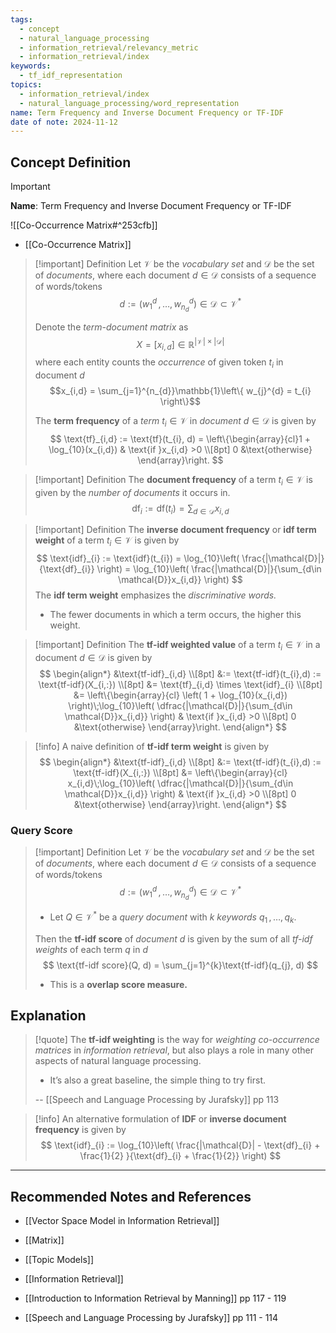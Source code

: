 ```yaml
---
tags:
  - concept
  - natural_language_processing
  - information_retrieval/relevancy_metric
  - information_retrieval/index
keywords:
  - tf_idf_representation
topics:
  - information_retrieval/index
  - natural_language_processing/word_representation
name: Term Frequency and Inverse Document Frequency or TF-IDF
date of note: 2024-11-12
---
```


## Concept Definition

>[!important]
>**Name**: Term Frequency and Inverse Document Frequency or TF-IDF

![[Co-Occurrence Matrix#^253cfb]]

- [[Co-Occurrence Matrix]]

>[!important] Definition
>Let $\mathcal{V}$ be the *vocabulary set* and $\mathcal{D}$ be the set of *documents*, where each document $d\in \mathcal{D}$ consists of a sequence of words/tokens $$d := (w_{1}^{d} \,{,}\ldots{,}\,w_{n_{d}}^{d}) \in \mathcal{D} \subset \mathcal{V}^{*}$$
>
>Denote the *term-document matrix* as $$X = [x_{i,d}] \in \mathbb{R}^{|\mathcal{V}| \times |\mathcal{D}|}$$ where each entity counts the *occurrence* of given token $t_{i}$ in document $d$  $$x_{i,d} = \sum_{j=1}^{n_{d}}\mathbb{1}\left\{ w_{j}^{d} = t_{i} \right\}$$
>
>The **term frequency** of a *term* $t_{i}\in \mathcal{V}$ in *document* $d\in \mathcal{D}$ is given by 
>$$
>\text{tf}_{i,d} := \text{tf}(t_{i}, d) = \left\{\begin{array}{cl}1 + \log_{10}(x_{i,d}) & \text{if }x_{i,d} >0 \\[8pt] 0 &\text{otherwise} \end{array}\right. 
>$$

>[!important] Definition
>The **document frequency** of a term $t_{i}\in \mathcal{V}$ is given by the *number of documents* it occurs in.
>$$
>\text{df}_{i} := \text{df}(t_{i}) = \sum_{d\in \mathcal{D}}x_{i,d}
>$$

>[!important] Definition
>The **inverse document frequency** or **idf term weight** of a term $t_{i}\in \mathcal{V}$ is given by 
>$$
>\text{idf}_{i} := \text{idf}(t_{i}) = \log_{10}\left( \frac{|\mathcal{D}|}{\text{df}_{i}} \right)  = \log_{10}\left( \frac{|\mathcal{D}|}{\sum_{d\in \mathcal{D}}x_{i,d}} \right) 
>$$
>The **idf term weight** emphasizes the *discriminative words.*
>- The fewer documents in which a term occurs, the higher this weight.

>[!important] Definition
>The  **tf-idf weighted value** of a term $t_{i}\in \mathcal{V}$ in a document $d\in \mathcal{D}$ is given by 
>$$
>\begin{align*}
>&\text{tf-idf}_{i,d} \\[8pt]
>&:= \text{tf-idf}(t_{i},d) := \text{tf-idf}(X_{i,:}) \\[8pt]
>&= \text{tf}_{i,d} \times \text{idf}_{i} \\[8pt]
>&= \left\{\begin{array}{cl} \left( 1 + \log_{10}(x_{i,d})  \right)\;\log_{10}\left( \dfrac{|\mathcal{D}|}{\sum_{d\in \mathcal{D}}x_{i,d}} \right) & \text{if }x_{i,d} >0 \\[8pt] 0 &\text{otherwise} \end{array}\right.
>\end{align*}
>$$

>[!info]
>A naive definition of **tf-idf term weight** is given by 
>$$
>\begin{align*}
>&\text{tf-idf}_{i,d} \\[8pt]
>&:= \text{tf-idf}(t_{i},d) := \text{tf-idf}(X_{i,:}) \\[8pt]
>&= \left\{\begin{array}{cl} x_{i,d}\;\log_{10}\left( \dfrac{|\mathcal{D}|}{\sum_{d\in \mathcal{D}}x_{i,d}} \right) & \text{if }x_{i,d} >0 \\[8pt] 0 &\text{otherwise} \end{array}\right.
>\end{align*}
>$$

### Query Score

>[!important] Definition
>Let $\mathcal{V}$ be the *vocabulary set* and $\mathcal{D}$ be the set of *documents*, where each document $d\in \mathcal{D}$ consists of a sequence of words/tokens $$d := (w_{1}^{d} \,{,}\ldots{,}\,w_{n_{d}}^{d}) \in \mathcal{D} \subset \mathcal{V}^{*}$$
>- Let $Q\in \mathcal{V}^{*}$ be a *query document* with $k$ *keywords* $q_{1}\,{,}\ldots{,}\,q_{k}$.
>  
>Then the **tf-idf score** of *document* $d$ is given by the sum of all *tf-idf weights*  of each term $q$ in $d$ 
>$$
>\text{tf-idf score}(Q, d) = \sum_{j=1}^{k}\text{tf-idf}(q_{j}, d)
>$$
>- This is a **overlap score measure.**



## Explanation

>[!quote]
>The **tf-idf weighting** is the way for *weighting co-occurrence matrices* in *information retrieval*, but also plays a role in many other aspects of natural language processing.
>- It’s also a great baseline, the simple thing to try first.
>  
>-- [[Speech and Language Processing by Jurafsky]] pp 113  

>[!info]
>An alternative formulation of **IDF** or **inverse document frequency** is given by 
>$$
>\text{idf}_{i} := \log_{10}\left( \frac{|\mathcal{D}| - \text{df}_{i} + \frac{1}{2} }{\text{df}_{i} + \frac{1}{2}} \right)
>$$


-----------
##  Recommended Notes and References



- [[Vector Space Model in Information Retrieval]]
- [[Matrix]]
- [[Topic Models]]
- [[Information Retrieval]]


- [[Introduction to Information Retrieval by Manning]] pp 117 - 119
- [[Speech and Language Processing by Jurafsky]] pp 111 - 114